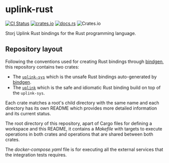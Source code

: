 # uplink-rust

[![CI Status](https://img.shields.io/github/actions/workflow/status/storj-thirdparty/uplink-rust/uplink.yml?branch=main&style=for-the-badge)](https://github.com/storj-thirdparty/uplink-rust/actions/workflows/uplink.yml)
[![crates.io](https://img.shields.io/crates/v/uplink.svg?style=for-the-badge)](https://crates.io/crates/uplink)
[![docs.rs](https://img.shields.io/docsrs/uplink?style=for-the-badge)](https://docs.rs/uplink)
![Crates.io](https://img.shields.io/crates/d/uplink?style=for-the-badge)

Storj Uplink Rust bindings for the Rust programming language.

## Repository layout

Following the conventions used for creating Rust bindings through [bindgen][bindgen], this
repository contains two crates:

* The [`uplink-sys`](uplink-sys) which is the unsafe Rust bindings auto-generated by [bindgen][bindgen].
* The [`uplink`](uplink) which is the safe and idiomatic Rust binding build on top of the `uplink-sys`.

[bindgen]: https://github.com/rust-lang/rust-bindgen/

Each crate matches a root's child directory with the same name and each directory has its own README
which provides more detailed information and its current status.

The root directory of this repository, apart of Cargo files for defining a workspace and this
README, it contains a _Makefile_ with targets to execute operations in both crates and operations that
are shared between both crates.

The _docker-compose.yaml_ file is for executing all the external services that the integration tests
requires.
